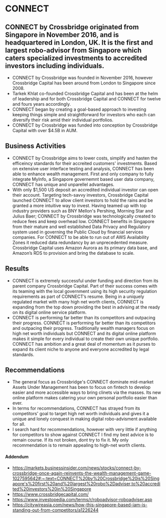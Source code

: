# CONNECT

## CONNECT by Crossbridge originated from Singapore in November 2016, and is headquartered in London, UK. It is the first and largest robo-advisor from Singapore which caters specialized investments to accredited investors including individuals. 

* CONNECT by Crossbridge was founded in November 2016, however Crossbridge Capital has been around from London to Singapore since 2008. 
* Tarkek Khlat co-founded Crossbridge Capital and has been at the helm of leadership and for both Crossbridge Capital and CONNECT for twelve and fours years accordingly. 
* CONNECT began by creating a goal-based approach to investing keeping things simple and straightforward for investors who each can diversify their risk amid their individual portfolios.
* CONNECT by Crossbridge was funded into conception by Crossbridge Capital with over $4.5B in AUM. 

## Business Activities 

* CONNECT by Crossbridge aims to lower costs, simplify and hasten the efficeincy standards for their accreited customers' investments. Based on extensive user interface testing and analysis, CONNECT has been able to enhance wealth management. First and only company to fully integrate MyInfo, a Singapore governemnt based user data company, CONNECT has unique and unparellel advantages. 
* With only $1,500 US deposit an accredited individual investor can open their account. Targeting tech-savvy investors, Crossbridge Capital launched CONNECT to allow client investors to hold the rains and be granted a more intuitive way to invest. Having teamed up with top industry providers such as BNY Mellon's Pershing, Morning Star and Julius Baer; CONNECT by Crossbridge was technologically created to reduce fees and keep overhead low. CONNECT benefits in Singapore from their mature and well established Data Privacy and Regulatory system used in governing the Public Cloud by financial services companies. For CONNECT to be able to run out of AWS Availability Zones it reduced data redundancy by an unprecedented measure. Crossbridge Capital uses Amazon Aurora as its primary data base, and Amazon’s RDS to provision and bring the database to scale. 

## Results

* CONNECT is extremely successful under funding and direction from its parent company Crossbridge Capital. Part of their success comes with its teaming with the local government using its high security regulation requirements as part of CONNECT’s resume. Being in a uniquely regulated market with many high net worth clients, CONNECT is expanding from the top down providing the best in advising at the ready on its digital online service platform. 
* CONNECT is performing far better than its competitors and outpacing their progress. CONNECT is performing far better than its competitors and outpacing their progress. Traditionally wealth managers focus on high net worth individuals but CONNECT and its digital online platform makes it simple for every individual to create their own unique portfolio. CONNECT has ambition and a great deal of momentum as it purses to expand its client niche to anyone and everyone accredited by legal standards.

## Recommendations

* The general focus as Crossbridge's CONNECT dominate mid-market Assets Under Management has been to focus on fintech to develop easier and more accessible ways to bring clinets via the masses. Its new online platform makes catering your own personal portfolio easier than ever. 
* In terms for recommendations, CONNECT has strayed from its competitors' goal to target high net worth individuals and gives it a unique and lonely conquest in making digital robo-advisment available for all. 
* I search hard for recommendations, however with very little if anything for competitors to show against CONNECT I find my best advice is to remain course. If its not broken, dont try to fix it. My only recommendation is to remain appealing to high-net worth clients. 



#### Addendum 
* https://markets.businessinsider.com/news/stocks/connect-by-crossbridge-once-again-reinvents-the-wealth-management-game-1027595642#:~:text=CONNECT%20by%20Crossbridge%20is%20Singapore's%20first%20and%20largest%20robo%2Dadviser,to%20accredited%20investors%20in%20Singapore
* https://www.crossbridgecapital.com/
* https://www.investopedia.com/terms/r/roboadvisor-roboadviser.asp
* https://citywireasia.com/news/how-this-singapore-based-iam-is-standing-out-from-competitors/a1226244

